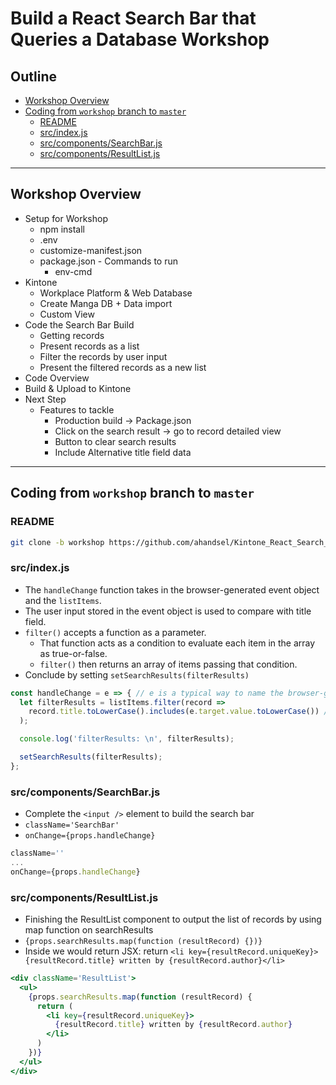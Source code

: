 # Build a React Search Bar that Queries a Database Workshop

## Outline <!-- omit in toc -->
<!-- markdownlint-disable MD007 -->
* [Workshop Overview](#workshop-overview)
* [Coding from `workshop` branch to `master`](#coding-from-workshop-branch-to-master)
  * [README](#readme)
  * [src/index.js](#srcindexjs)
  * [src/components/SearchBar.js](#srccomponentssearchbarjs)
  * [src/components/ResultList.js](#srccomponentsresultlistjs)
<!-- markdownlint-enable MD007 -->

---

## Workshop Overview
  * Setup for Workshop
    * npm install
    * .env
    * customize-manifest.json
    * package.json - Commands to run
      * env-cmd
  * Kintone
    * Workplace Platform & Web Database
    * Create Manga DB + Data import
    * Custom View
  * Code the Search Bar Build
    * Getting records
    * Present records as a list
    * Filter the records by user input
    * Present the filtered records as a new list
  * Code Overview
  * Build & Upload to Kintone
  * Next Step
    * Features to tackle
      * Production build -> Package.json
      * Click on the search result -> go to record detailed view
      * Button to clear search results
      * Include Alternative title field data

---

## Coding from `workshop` branch to `master`

### README

```sh
git clone -b workshop https://github.com/ahandsel/Kintone_React_Search_Bar
```

### src/index.js
  * The `handleChange` function takes in the browser-generated event object and the `listItems`.
  * The user input stored in the event object is used to compare with title field.
  * `filter()` accepts a function as a parameter.
    * That function acts as a condition to evaluate each item in the array as true-or-false.
    * `filter()` then returns an array of items passing that condition.
  * Conclude by setting `setSearchResults(filterResults)`

  ```js
  const handleChange = e => { // e is a typical way to name the browser-generated event object
    let filterResults = listItems.filter(record =>
      record.title.toLowerCase().includes(e.target.value.toLowerCase()) // filter condition
    );

    console.log('filterResults: \n', filterResults);

    setSearchResults(filterResults);
  };
  ```

### src/components/SearchBar.js
  * Complete the `<input />` element to build the search bar
  * `className='SearchBar'`
  * `onChange={props.handleChange}`

  ```jsx
  className=''
  ...
  onChange={props.handleChange}
  ```

### src/components/ResultList.js
  * Finishing the ResultList component to output the list of records by using map function on searchResults
  * `{props.searchResults.map(function (resultRecord) {})}`
  * Inside we would return JSX: return `<li key={resultRecord.uniqueKey}>{resultRecord.title} written by {resultRecord.author}</li>`

  ```jsx
  <div className='ResultList'>
    <ul>
      {props.searchResults.map(function (resultRecord) {
        return (
          <li key={resultRecord.uniqueKey}>
            {resultRecord.title} written by {resultRecord.author}
          </li>
        )
      })}
    </ul>
  </div>
  ```
